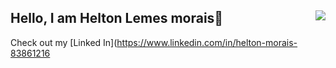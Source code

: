 ## Hello, I am Helton Lemes morais🚀<img src="https://github-readme-stats.vercel.app/api/top-langs/?username=heltonlemesmorais&langs_count=12&layout=compact&theme=dark" align="right">

Check out my [Linked In](https://www.linkedin.com/in/helton-morais-83861216